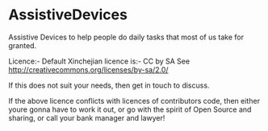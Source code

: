 AssistiveDevices
================

Assistive Devices to help people do daily tasks that most of us take for granted.


 Licence:- 
 Default Xinchejian licence is:-     CC by SA See http://creativecommons.org/licenses/by-sa/2.0/
 
 If this does not suit your needs, then get in touch to discuss.
 
 If the above licence conflicts with licences of contributors code, 
 then either youre gonna have to work it out,
 or go with the spirit of Open Source and sharing,
 or call your bank manager and lawyer!
 